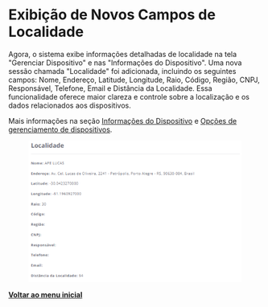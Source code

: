 # Exibição de Novos Campos de Localidade

Agora, o sistema exibe informações detalhadas de localidade na tela "Gerenciar Dispositivo" e nas "Informações do Dispositivo". Uma nova sessão chamada "Localidade" foi adicionada, incluindo os seguintes campos: Nome, Endereço, Latitude, Longitude, Raio, Código, Região, CNPJ, Responsável, Telefone, Email e Distância da Localidade. Essa funcionalidade oferece maior clareza e controle sobre a localização e os dados relacionados aos dispositivos.

Mais informações na seção [Informações do Dispositivo](../../portal/dispositivos/lista-de-dispositivos/informacoes-do-dispositivo.md) e [Opções de gerenciamento de dispositivos](../../portal/dispositivos/lista-de-dispositivos/opcoes-de-gerenciamento-de-dispositivos.md).

<figure><img src="../../../.gitbook/assets/image (315) (1).png" alt=""><figcaption></figcaption></figure>

[**Voltar ao menu inicial**](../release-notes-less-than-nomeproduto-greater-than-v-16.0.0.md)
